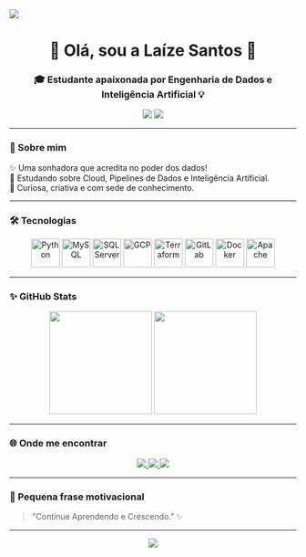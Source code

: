 <!-- Banner mágico com mensagem de boas-vindas -->
<img src="https://capsule-render.vercel.app/api?type=waving&color=ffb6c1&height=120&section=header&text=BEM-VINDO(A)!%20✨&fontSize=35&fontColor=ffffff"/>


<h1 align="center">💖 Olá, sou a Laíze Santos 💖</h1>
<h3 align="center">🎓 Estudante apaixonada por Engenharia de Dados e Inteligência Artificial 💡</h3>

<div align="center">
  <img src="https://img.shields.io/badge/Dados-%23f48fb1.svg?style=for-the-badge&logo=databricks&logoColor=white"/>
  <img src="https://img.shields.io/badge/IA-%23ec407a.svg?style=for-the-badge&logo=OpenAI&logoColor=white"/>
</div>

---

### 🌸 Sobre mim

✨ Uma sonhadora que acredita no poder dos dados!  
🌱 Estudando sobre Cloud, Pipelines de Dados e Inteligência Artificial.  
🦄 Curiosa, criativa e com sede de conhecimento.  

---

### 🛠️ Tecnologias

<div align="center">

<!-- Linguagens e Bancos -->
  <img alt="Python" height="50" src="https://cdn.jsdelivr.net/gh/devicons/devicon/icons/python/python-original.svg">
  <img alt="MySQL" height="50" src="https://cdn.jsdelivr.net/gh/devicons/devicon/icons/mysql/mysql-original.svg">
  <img alt="SQL Server" height="50" src="https://cdn.jsdelivr.net/gh/devicons/devicon/icons/microsoftsqlserver/microsoftsqlserver-plain.svg">

<!-- Cloud, DevOps, Ferramentas -->
  <img alt="GCP" height="50" src="https://cdn.jsdelivr.net/gh/devicons/devicon/icons/googlecloud/googlecloud-original.svg">
  <img alt="Terraform" height="50" src="https://cdn.jsdelivr.net/gh/devicons/devicon/icons/terraform/terraform-original.svg">
  <img alt="GitLab" height="50" src="https://cdn.jsdelivr.net/gh/devicons/devicon/icons/gitlab/gitlab-original.svg">
  <img alt="Docker" height="50" src="https://cdn.jsdelivr.net/gh/devicons/devicon/icons/docker/docker-original.svg">
  <img alt="Apache" height="50" src="https://cdn.jsdelivr.net/gh/devicons/devicon/icons/apache/apache-original.svg">

</div>

---

### ✨ GitHub Stats

<div align="center">
  <img height="180em" src="https://github-readme-stats.vercel.app/api?username=Lize17&show_icons=true&theme=cobalt&icon_color=ff69b4&title_color=ffb6c1&text_color=ffffff&hide_border=true&count_private=true"/>
  <img height="180em" src="https://github-readme-stats.vercel.app/api/top-langs/?username=Lize17&layout=compact&theme=cobalt&title_color=ffb6c1&text_color=ffffff&hide_border=true"/>
</div>

---

### 🌐 Onde me encontrar

<div align="center">
  <a href="https://instagram.com/dev.lize" target="_blank">
    <img src="https://img.shields.io/badge/Instagram-%23FF69B4.svg?&style=for-the-badge&logo=instagram&logoColor=white" />
  </a>
  <a href="mailto:laizesantos13@gmail.com" target="_blank">
    <img src="https://img.shields.io/badge/Gmail-%23FF1493.svg?&style=for-the-badge&logo=gmail&logoColor=white" />
  </a>
  <a href="https://www.linkedin.com/in/la%C3%ADze-santos/" target="_blank">
    <img src="https://img.shields.io/badge/LinkedIn-%230077B5.svg?&style=for-the-badge&logo=linkedin&logoColor=white" />
  </a>
</div>

---

### 💫 Pequena frase motivacional

> "Continue Aprendendo e Crescendo." ✨

---

<div align="center">
  <img src="https://capsule-render.vercel.app/api?type=waving&color=ffc0cb&height=120&section=footer"/>
</div>
